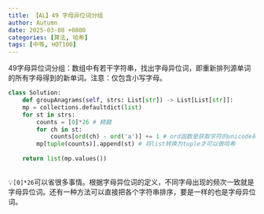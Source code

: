 ```yaml
---
title: 【AL】49 字母异位词分组
author: Autumn
date: 2025-03-08 +0800
categories: [算法, 哈希]
tags: [中等, HOT100]
---
```


49字母异位词分组：数组中有若干字符串，找出字母异位词，即重新排列源单词的所有字母得到的新单词。注意：仅包含小写字母。

```Python
class Solution:
    def groupAnagrams(self, strs: List[str]) -> List[List[str]]:
    mp = collections.defaultdict(list)
    for st in strs:
        counts = [0]*26 # 精髓
        for ch in st:
            counts[ord(ch) - ord('a')] += 1 # ord函数是获取字符的unicode码点，即得到某个值
        mp[tuple(counts)].append(st) # 将list转换为tuple才可以做哈希
        
    return list(mp.values())
	    
```

💡`[0]*26`可以省很多事情。根据字母异位词的定义，不同字母出现的频次一致就是字母异位词。还有一种方法可以直接把各个字符串排序，要是一样的也是字母异位词。
